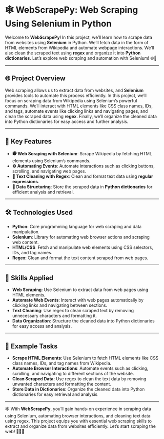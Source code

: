 # 🕸️ WebScrapePy: Web Scraping Using Selenium in Python

Welcome to **WebScrapePy**! In this project, we’ll learn how to scrape data from websites using **Selenium** in Python. We’ll fetch data in the form of HTML elements from Wikipedia and automate webpage interactions. We’ll also clean the scraped text using **regex** and organize it into **Python dictionaries**. Let’s explore web scraping and automation with Selenium! 🌐🤖

---

## 🌐 Project Overview

Web scraping allows us to extract data from websites, and **Selenium** provides tools to automate this process efficiently. In this project, we’ll focus on scraping data from Wikipedia using Selenium’s powerful commands. We’ll interact with HTML elements like CSS class names, IDs, and tags, automate events like clicking links and navigating pages, and clean the scraped data using **regex**. Finally, we’ll organize the cleaned data into Python dictionaries for easy access and further analysis.

---

## 🔑 Key Features

- **🕵️ Web Scraping with Selenium**: Scrape Wikipedia by fetching HTML elements using Selenium’s commands.
- **⚙️ Automating Events**: Automate interactions such as clicking buttons, scrolling, and navigating web pages.
- **🔄 Text Cleaning with Regex**: Clean and format text data using **regular expressions**.
- **📂 Data Structuring**: Store the scraped data in **Python dictionaries** for efficient analysis and retrieval.

---

## 🛠 Technologies Used

- **Python**: Core programming language for web scraping and data manipulation.
- **Selenium**: Library for automating web browser actions and scraping web content.
- **HTML/CSS**: Fetch and manipulate web elements using CSS selectors, IDs, and tag names.
- **Regex**: Clean and format the text content scraped from web pages.
  
---

## 🤖 Skills Applied

- **Web Scraping**: Use Selenium to extract data from web pages using HTML elements.
- **Automate Web Events**: Interact with web pages automatically by clicking links and navigating between sections.
- **Text Cleaning**: Use regex to clean scraped text by removing unnecessary characters and formatting it.
- **Data Organization**: Structure the cleaned data into Python dictionaries for easy access and analysis.

---

## 📝 Example Tasks

- **Scrape HTML Elements**: Use Selenium to fetch HTML elements like CSS class names, IDs, and tag names from Wikipedia.
- **Automate Browser Interactions**: Automate events such as clicking, scrolling, and navigating to different sections of the website.
- **Clean Scraped Data**: Use regex to clean the text data by removing unwanted characters and formatting the content.
- **Store Data in Dictionaries**: Organize the cleaned data into Python dictionaries for easy retrieval and analysis.

---

🕸️ With **WebScrapePy**, you’ll gain hands-on experience in scraping data using Selenium, automating browser interactions, and cleaning text data using regex. This project equips you with essential web scraping skills to extract and organize data from websites efficiently. Let’s start scraping the web! 🕵️‍♂️🚀
